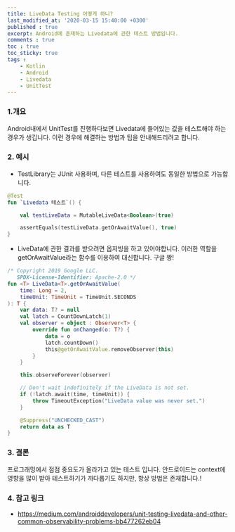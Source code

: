 ```yaml
---
title: LiveData Testing 어떻게 하니?
last_modified_at: '2020-03-15 15:40:00 +0300'
published : true
excerpt: Android에 존재하는 Livedata에 관한 테스트 방법입니다.
comments : true
toc : true
toc_sticky: true
tags :
    - Kotlin
    - Android
    - Livedata
    - UnitTest
---
```


### 1.개요

Android내에서 UnitTest를 진행하다보면 Livedata에 들어있는 값을 테스트해야 하는 경우가 생깁니다. 이런 경우에 해결하는 방법과 팁을 안내해드리려고 합니다.

### 2. 예시

- TestLibrary는 JUnit 사용하며, 다른 테스트를 사용하여도 동일한 방법으로 가능합니다.

```kotlin
@Test
fun `Livedata 테스트`() {

    val testLiveData = MutableLiveData<Boolean>(true)

    assertEquals(testLiveData.getOrAwaitValue(), true)
}
```

- LiveData에 관한 결과를 받으려면 옵저빙을 하고 있어야합니다. 이러한 역할을 getOrAwaitValue라는 함수를 이용하여 대신합니다. 구글 짱!

```kotlin
/* Copyright 2019 Google LLC.
   SPDX-License-Identifier: Apache-2.0 */
fun <T> LiveData<T>.getOrAwaitValue(
    time: Long = 2,
    timeUnit: TimeUnit = TimeUnit.SECONDS
): T {
    var data: T? = null
    val latch = CountDownLatch(1)
    val observer = object : Observer<T> {
        override fun onChanged(o: T?) {
            data = o
            latch.countDown()
            this@getOrAwaitValue.removeObserver(this)
        }
    }

    this.observeForever(observer)

    // Don't wait indefinitely if the LiveData is not set.
    if (!latch.await(time, timeUnit)) {
        throw TimeoutException("LiveData value was never set.")
    }

    @Suppress("UNCHECKED_CAST")
    return data as T
}
```

### 3. 결론

프로그래밍에서 점점 중요도가 올라가고 있는 테스트 입니다. 안드로이드는 context에 영향을 많이 받아 테스트하기가 까다롭기도 하지만, 항상 방법은 존재합니다.!


### 4. 참고 링크

- https://medium.com/androiddevelopers/unit-testing-livedata-and-other-common-observability-problems-bb477262eb04